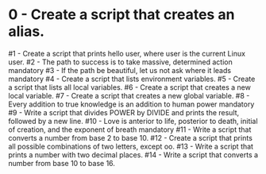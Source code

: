 # 0 - Create a script that creates an alias.
#1 - Create a script that prints hello user, where user is the current Linux user.
#2 - The path to success is to take massive, determined action mandatory
#3 - If the path be beautiful, let us not ask where it leads mandatory
#4 - Create a script that lists environment variables.
#5 - Create a script that lists all local variables.
#6 - Create a script that creates a new local variable.
#7 - Create a script that creates a new global variable.
#8 - Every addition to true knowledge is an addition to human power mandatory
#9 - Write a script that divides POWER by DIVIDE and prints the result, followed by a new line.
#10 - Love is anterior to life, posterior to death, initial of creation, and the exponent of breath mandatory
#11 - Write a script that converts a number from base 2 to base 10.
#12 - Create a script that prints all possible combinations of two letters, except oo.
#13 - Write a script that prints a number with two decimal places.
#14 - Write a script that converts a number from base 10 to base 16.

